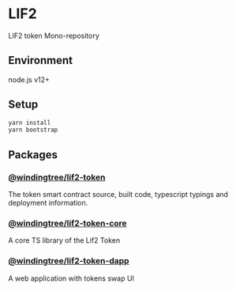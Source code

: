 # LIF2
LIF2 token Mono-repository

## Environment

node.js v12+

## Setup

```bash
yarn install
yarn bootstrap
```

## Packages

### [@windingtree/lif2-token](packages/token#readme)

The token smart contract source, built code, typescript typings and deployment information.

### [@windingtree/lif2-token-core](packages/core#readme)

A core TS library of the Lif2 Token

### [@windingtree/lif2-token-dapp](packages/dapp#readme)

A web application with tokens swap UI

